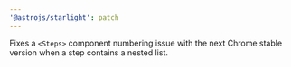 ```yaml
---
'@astrojs/starlight': patch
---
```


Fixes a `<Steps>` component numbering issue with the next Chrome stable version when a step contains a nested list.
